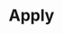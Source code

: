 ---
title: "Apply"
#permalink: /shk_fpaetzold/
header:
    image: "/assets/images/fall-back-image.png"
---